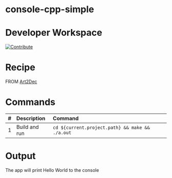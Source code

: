 # console-cpp-simple

# Developer Workspace

[![Contribute](http://www.appservgrid.com/images/devlogo.svg)](http://www.appservgrid.com/paw3)

# Recipe

FROM [Art2Dec](http://www.appservgrid.com/paw3)

# Commands

| #       | Description           | Command  |
| :------------- |:-------------| :-----|
| 1      | Build and run | `cd ${current.project.path} && make && ./a.out` |


# Output

The app will print Hello World to the console

